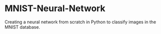 # MNIST-Neural-Network
Creating a neural network from scratch in Python to classify images in the MNIST database.
